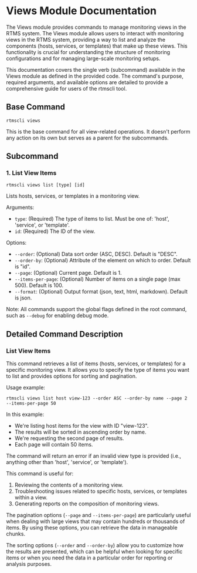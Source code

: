 # Views Module Documentation

The Views module provides commands to manage monitoring views in the RTMS system. The Views module allows users to interact with monitoring views in the RTMS system, providing a way to list and analyze the components (hosts, services, or templates) that make up these views. This functionality is crucial for understanding the structure of monitoring configurations and for managing large-scale monitoring setups.

This documentation covers the single verb (subcommand) available in the Views module as defined in the provided code. The command's purpose, required arguments, and available options are detailed to provide a comprehensive guide for users of the rtmscli tool.


## Base Command

```
rtmscli views
```

This is the base command for all view-related operations. It doesn't perform any action on its own but serves as a parent for the subcommands.

## Subcommand

### 1. List View Items

```
rtmscli views list [type] [id]
```

Lists hosts, services, or templates in a monitoring view.

Arguments:
- `type`: (Required) The type of items to list. Must be one of: 'host', 'service', or 'template'.
- `id`: (Required) The ID of the view.

Options:
- `--order`: (Optional) Data sort order (ASC, DESC). Default is "DESC".
- `--order-by`: (Optional) Attribute of the element on which to order. Default is "id".
- `--page`: (Optional) Current page. Default is 1.
- `--items-per-page`: (Optional) Number of items on a single page (max 500). Default is 100.
- `--format`: (Optional) Output format (json, text, html, markdown). Default is json.

Note: All commands support the global flags defined in the root command, such as `--debug` for enabling debug mode.

## Detailed Command Description

### List View Items

This command retrieves a list of items (hosts, services, or templates) for a specific monitoring view. It allows you to specify the type of items you want to list and provides options for sorting and pagination.

Usage example:
```
rtmscli views list host view-123 --order ASC --order-by name --page 2 --items-per-page 50
```

In this example:
- We're listing host items for the view with ID "view-123".
- The results will be sorted in ascending order by name.
- We're requesting the second page of results.
- Each page will contain 50 items.

The command will return an error if an invalid view type is provided (i.e., anything other than 'host', 'service', or 'template').

This command is useful for:
1. Reviewing the contents of a monitoring view.
2. Troubleshooting issues related to specific hosts, services, or templates within a view.
3. Generating reports on the composition of monitoring views.

The pagination options (`--page` and `--items-per-page`) are particularly useful when dealing with large views that may contain hundreds or thousands of items. By using these options, you can retrieve the data in manageable chunks.

The sorting options (`--order` and `--order-by`) allow you to customize how the results are presented, which can be helpful when looking for specific items or when you need the data in a particular order for reporting or analysis purposes.